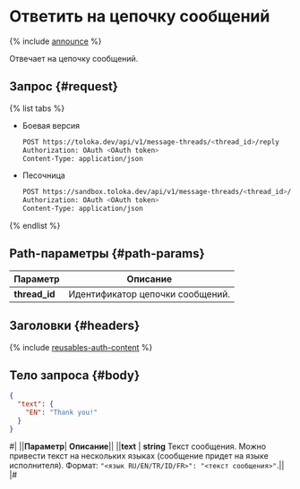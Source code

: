 # Ответить на цепочку сообщений

{% include [announce](../_includes/announce.md) %}

Отвечает на цепочку сообщений.

## Запрос {#request}

{% list tabs %}

- Боевая версия

    ```bash
    POST https://toloka.dev/api/v1/message-threads/<thread_id>/reply
    Authorization: OAuth <OAuth token>
    Content-Type: application/json
    ```

- Песочница

    ```bash
    POST https://sandbox.toloka.dev/api/v1/message-threads/<thread_id>/reply
    Authorization: OAuth <OAuth token>
    Content-Type: application/json
    ```

{% endlist %}

## Path-параметры {#path-params}

Параметр | Описание
----- | -----
**thread_id** | Идентификатор цепочки сообщений.

## Заголовки {#headers}

{% include [reusables-auth-content](../_includes/reusables/id-reusables/auth-content.md) %}

## Тело запроса {#body}

```json
{
  "text": {
    "EN": "Thank you!"
  }
}
```

#|
||**Параметр**| **Описание**||
||**text** | **string**
Текст сообщения. Можно привести текст на нескольких языках (сообщение придет на языке исполнителя). Формат: `"<язык RU/EN/TR/ID/FR>": "<текст сообщения>"`.||
|#